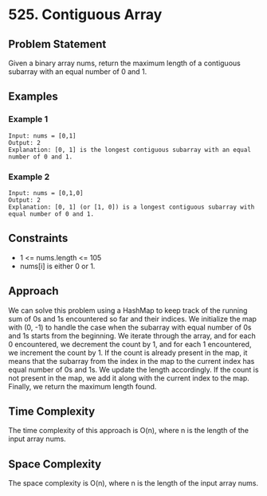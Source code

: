 # 525. Contiguous Array

## Problem Statement
Given a binary array nums, return the maximum length of a contiguous subarray with an equal number of 0 and 1.

## Examples
### Example 1
```plaintext
Input: nums = [0,1]  
Output: 2  
Explanation: [0, 1] is the longest contiguous subarray with an equal number of 0 and 1.
```

### Example 2
```plaintext
Input: nums = [0,1,0]  
Output: 2  
Explanation: [0, 1] (or [1, 0]) is a longest contiguous subarray with equal number of 0 and 1.
```

## Constraints
- 1 <= nums.length <= 105
- nums[i] is either 0 or 1.

## Approach
We can solve this problem using a HashMap to keep track of the running sum of 0s and 1s encountered so far and their indices. We initialize the map with (0, -1) to handle the case when the subarray with equal number of 0s and 1s starts from the beginning. We iterate through the array, and for each 0 encountered, we decrement the count by 1, and for each 1 encountered, we increment the count by 1. If the count is already present in the map, it means that the subarray from the index in the map to the current index has equal number of 0s and 1s. We update the length accordingly. If the count is not present in the map, we add it along with the current index to the map. Finally, we return the maximum length found.

## Time Complexity
The time complexity of this approach is O(n), where n is the length of the input array nums.

## Space Complexity
The space complexity is O(n), where n is the length of the input array nums.
